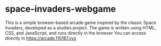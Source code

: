 # space-invaders-webgame
This is a simple browser-based arcade game inspired by the classic Space Invaders, developed as a studies project. The game is written using HTML, CSS, and JavaScript, and runs directly in the browser
You can access directly in https://arcade.110187.xyz
